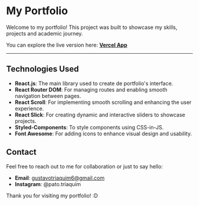 # My Portfolio

Welcome to my portfolio! This project was built to showcase my skills, projects and academic journey.

You can explore the live version here:
**[Vercel App](https://portfolio2025-gray.vercel.app)**

---

## Technologies Used
- **React.js**: The main library used to create de portfolio's interface.
- **React Router DOM**: For managing routes and enabling smooth navigation between pages.
- **React Scroll**: For implementing smooth scrolling and enhancing the user experience.
- **React Slick**: For creating dynamic and interactive sliders to showcase projects.
- **Styled-Components**: To style components using CSS-in-JS.
- **Font Awesome**: For adding icons to enhance visual design and usability.

## Contact
Feel free to reach out to me for collaboration or just to say hello:
- **Email**: gustavotriaquim6@gmail.com
- **Instagram**: @pato.triaquim

Thank you for visiting my portfolio! :D